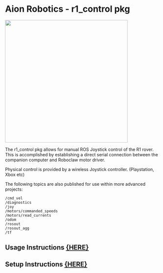 # Aion Robotics - r1_control pkg

<img src="https://cdn.shopify.com/s/files/1/1759/4103/products/Aion-Robotics-R1-Gravel-Anamorphic-Flare-Front-25_1024x1024@2x.jpg?v=1516468791" width="400">

The r1_control pkg allows for manual ROS Joystick control of the R1 rover. This is accomplished by establishing a direct serial connection between the companion computer and Roboclaw motor driver.

Physical control is provided by a wireless Joystick controller. (Playstation, Xbox etc)

The following topics are also published for use within more advanced projects:
```
/cmd_vel
/diagnostics
/joy
/motors/commanded_speeds
/motors/read_currents
/odom
/rosout
/rosout_agg
/tf
```


## Usage Instructions [{HERE}](http://docs.aionrobotics.com/en/latest/ros-getting-started.html)

## Setup Instructions [{HERE}](http://docs.aionrobotics.com/en/latest/ros-robot-configuration.html)
